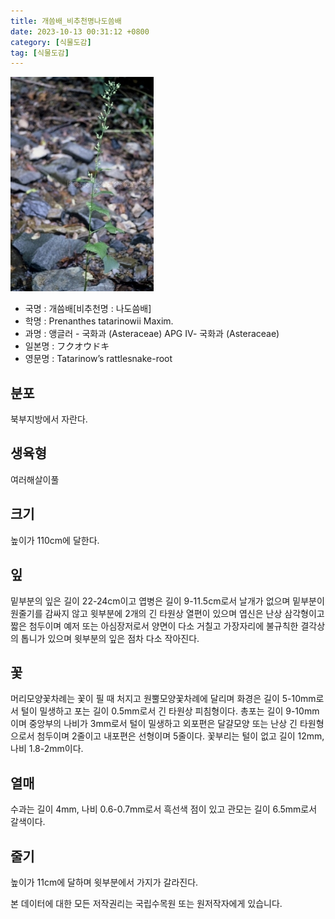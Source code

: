 ```yaml
---
title: 개씀배_비추천명나도씀배
date: 2023-10-13 00:31:12 +0800
category: [식물도감]
tag: [식물도감]
---
```




![개씀배[비추천명 : 나도씀배]](/assets/img/fileUpload/plants/basic/Compositae/Prenanthes/10384/1_th2.JPG)
- 국명 : 개씀배[비추천명 : 나도씀배]
- 학명 : Prenanthes tatarinowii Maxim.
- 과명 : 앵글러 - 국화과 (Asteraceae) APG Ⅳ- 국화과 (Asteraceae)
- 일본명 : フクオウドキ
- 영문명 : Tatarinow’s rattlesnake-root


## 분포
북부지방에서 자란다.
## 생육형
여러해살이풀
## 크기
높이가 110cm에 달한다.
## 잎
밑부분의 잎은 길이 22-24cm이고 엽병은 길이 9-11.5cm로서 날개가 없으며 밑부분이 원줄기를 감싸지 않고 윗부분에 2개의 긴 타원상 열편이 있으며 엽신은 난상 삼각형이고 짧은 첨두이며 예저 또는 아심장저로서 양면이 다소 거칠고 가장자리에 불규칙한 결각상의 톱니가 있으며 윗부분의 잎은 점차 다소 작아진다.
## 꽃
머리모양꽃차례는 꽃이 필 때 처지고 원뿔모양꽃차례에 달리며 화경은 길이 5-10mm로서 털이 밀생하고 포는 길이 0.5mm로서 긴 타원상 피침형이다. 총포는 길이 9-10mm이며 중앙부의 나비가 3mm로서 털이 밀생하고 외포편은 달걀모양 또는 난상 긴 타원형으로서 첨두이며 2줄이고 내포편은 선형이며 5줄이다. 꽃부리는 털이 없고 길이 12mm, 나비 1.8-2mm이다.
## 열매
수과는 길이 4mm, 나비 0.6-0.7mm로서 흑선색 점이 있고 관모는 길이 6.5mm로서 갈색이다.
## 줄기
높이가 11cm에 달하며 윗부분에서 가지가 갈라진다.






본 데이터에 대한 모든 저작권리는 국립수목원 또는 원저작자에게 있습니다.
